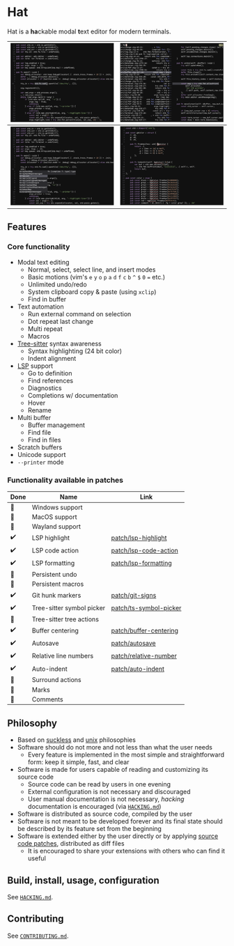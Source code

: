 # Hat

Hat is a **ha**ckable modal **t**ext editor for modern terminals.

| ![Screenshot select](./img/screenshot-select.png) | ![Screenshot select](./img/screenshot-find.png) |
|-----------------------------|-----------------------------|
| ![Screenshot completion](./img/screenshot-cmp.png) | ![Screenshot diagnostics](./img/screenshot-diagnostics.png) |

## Features

### Core functionality

- Modal text editing
    * Normal, select, select line, and insert modes
    * Basic motions (vim's `e` `y` `o` `p` `a` `d` `f` `c` `b` `^` `$` `0` `=` etc.)
    * Unlimited undo/redo
    * System clipboard copy & paste (using `xclip`)
    * Find in buffer
- Text automation
    * Run external command on selection
    * Dot repeat last change
    * Multi repeat
    * Macros
- [Tree-sitter](https://tree-sitter.github.io/tree-sitter/) syntax awareness
    * Syntax highlighting (24 bit color)
    * Indent alignment
- [LSP](https://microsoft.github.io/language-server-protocol/) support
    * Go to definition
    * Find references
    * Diagnostics
    * Completions w/ documentation
    * Hover
    * Rename
- Multi buffer
    * Buffer management
    * Find file
    * Find in files
- Scratch buffers
- Unicode support
- `--printer` mode

### Functionality available in patches

| Done | Name                      | Link                                                  |
| ---- | ------------------------  | ----------------------------------------------------- |
| 🚧   | Windows support           |                                                       |
| 🚧   | MacOS support             |                                                       |
| 🚧   | Wayland support           |                                                       |
| ✔️   | LSP highlight             | [patch/lsp-highlight](/patch/lsp-highlight)           |
| ✔️   | LSP code action           | [patch/lsp-code-action](/patch/lsp-code-action)       |
| ✔️   | LSP formatting            | [patch/lsp-formatting](/patch/lsp-formatting)         |
| 🚧   | Persistent undo           |                                                       |
| 🚧   | Persistent macros         |                                                       |
| ✔️   | Git hunk markers          | [patch/git-signs](/patch/git-signs)                   |
| ✔️   | Tree-sitter symbol picker | [patch/ts-symbol-picker](/patch/ts-symbol-picker)     |
| 🚧   | Tree-sitter tree actions  |                                                       |
| ✔️   | Buffer centering          | [patch/buffer-centering](/patch/buffer-centering)     |
| ✔️   | Autosave                  | [patch/autosave](/patch/autosave)                     |
| ✔️   | Relative line numbers     | [patch/relative-number](/patch/relative-number)       |
| ✔️   | Auto-indent               | [patch/auto-indent](/patch/auto-indent)               |
| 🚧   | Surround actions          |                                                       |
| 🚧   | Marks                     |                                                       |
| 🚧   | Comments                  |                                                       |

## Philosophy

- Based on [suckless](https://suckless.org/philosophy/) and
[unix](https://en.wikipedia.org/wiki/Unix_philosophy) philosophies
- Software should do not more and not less than what the user needs
    * Every feature is implemented in the most simple and straightforward form: keep it simple, fast, and clear
- Software is made for users capable of reading and customizing its source code
    * Source code can be read by users in one evening
    * External configuration is not necessary and discouraged
    * User manual documentation is not necessary, _hacking_ documentation is encouraged (via [`HACKING.md`](HACKING.md))
- Software is distributed as source code, compiled by the user
- Software is not meant to be developed forever and its final state should be described by its feature set from
the beginning
- Software is extended either by the user directly or by applying
[source code patches](https://en.wikipedia.org/wiki/Patch_(computing)#Source_code_patching), distributed as diff files
    * It is encouraged to share your extensions with others who can find it useful

## Build, install, usage, configuration

See [`HACKING.md`](HACKING.md).

## Contributing

See [`CONTRIBUTING.md`](CONTRIBUTING.md).

